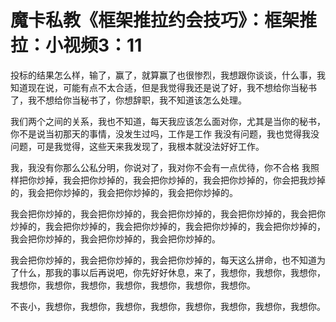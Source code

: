 # 魔卡私教《框架推拉约会技巧》：框架推拉：小视频3：11

投标的结果怎么样，输了，赢了，就算赢了也很惨烈，我想跟你谈谈，什么事，我知道现在说，可能有点不太合适，但是我觉得我还是说了好，我不想给你当秘书了，我不想给你当秘书了，你想辞职，我不知道该怎么处理。

我们两个之间的关系，我也不知道，每天我应该怎么面对你，尤其是当你的秘书，你不是说当初那天的事情，没发生过吗，工作是工作 我没有问题，我也觉得我没问题，可是我觉得，这些天来我发现了，我根本就没法好好工作。

我，我没有你那么公私分明，你说对了，我对你不会有一点优待，你不合格 我照样把你炒掉，我会把你炒掉的，我会把你炒掉的，我会把你炒掉的，你会把我炒掉的，我会把你炒掉的，我会把你炒掉的，我会把你炒掉的。

我会把你炒掉的，我会把你炒掉的，我会把你炒掉的，我会把你炒掉的，我会把你炒掉的，我会把你炒掉的，我会把你炒掉的，我会把你炒掉的，我会把你炒掉的，我会把你炒掉的，我会把你炒掉的，我会把你炒掉的。

我会把你炒掉的，我会把你炒掉的，我会把你炒掉的，每天这么拼命，也不知道为了什么，那我的事以后再说吧，你先好好休息，来了，我想你，我想你，我想你，我想你，我想你，我想你，我想你，我想你，我想你，我想你。

不丧小，我想你，我想你，我想你，我想你，我想你，我想你，我想你，我想你。